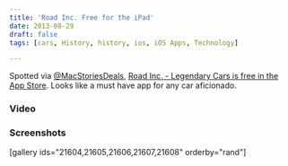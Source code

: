 ```yaml
---
title: 'Road Inc. Free for the iPad'
date: 2013-08-29
draft: false
tags: [cars, History, history, ios, iOS Apps, Technology]

---
```


Spotted via [@MacStoriesDeals](https://twitter.com/MacStoriesDeals/status/373093843060948992), [Road Inc. - Legendary Cars is free in the App Store](https://itunes.apple.com/ca/app/road-inc.-legendary-cars/id458600673?mt=8&uo=4&at=10l4Ki). Looks like a must have app for any car aficionado.

### Video

### Screenshots

\[gallery ids="21604,21605,21606,21607,21608" orderby="rand"\][](https://itunes.apple.com/ca/app/road-inc.-legendary-cars/id458600673?mt=8&uo=4&at=10l4Ki)